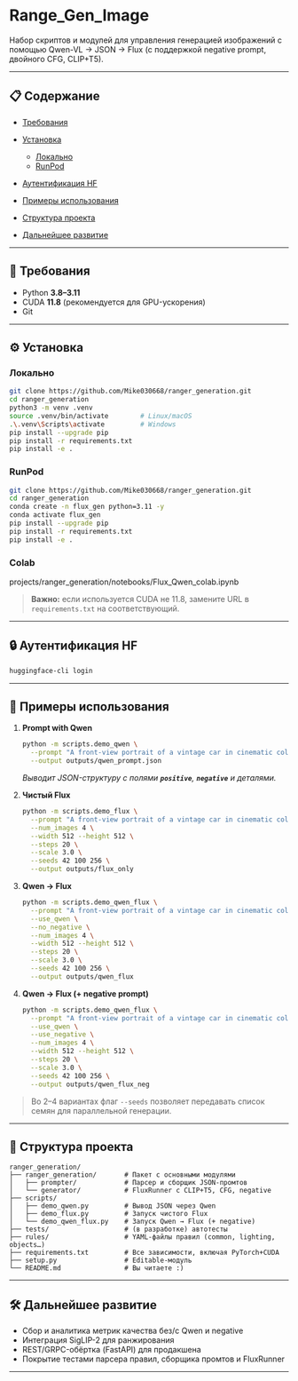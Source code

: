 # Range\_Gen\_Image

Набор скриптов и модулей для управления генерацией изображений с помощью Qwen-VL → JSON → Flux (с поддержкой negative prompt, двойного CFG, CLIP+T5).

---

## 📋 Содержание

* [Требования](#-требования)
* [Установка](#-установка)

  * [Локально](#локально)
  * [RunPod](#runpod)
* [Аутентификация HF](#-аутентификация-hf)
* [Примеры использования](#-примеры-использования)
* [Структура проекта](#-структура-проекта)
* [Дальнейшее развитие](#-дальнейшее-развитие)

---

## 🔧 Требования

* Python **3.8–3.11**
* CUDA **11.8** (рекомендуется для GPU-ускорения)
* Git

---

## ⚙️ Установка

### Локально

```bash
git clone https://github.com/Mike030668/ranger_generation.git
cd ranger_generation
python3 -m venv .venv
source .venv/bin/activate        # Linux/macOS
.\.venv\Scripts\activate         # Windows
pip install --upgrade pip
pip install -r requirements.txt
pip install -e .
```

### RunPod

```bash
git clone https://github.com/Mike030668/ranger_generation.git
cd ranger_generation
conda create -n flux_gen python=3.11 -y
conda activate flux_gen
pip install --upgrade pip
pip install -r requirements.txt
pip install -e .
```

### Colab

projects/ranger_generation/notebooks/Flux_Qwen_colab.ipynb
> **Важно:** если используется CUDA не 11.8, замените URL в `requirements.txt` на соответствующий.

---

## 🔒 Аутентификация HF

```bash
huggingface-cli login
```

---

## 🚀 Примеры использования

1. **Prompt with Qwen**

   ```bash
   python -m scripts.demo_qwen \
     --prompt "A front-view portrait of a vintage car in cinematic color grading during golden hour" \
     --output outputs/qwen_prompt.json
   ```

   *Выводит JSON-структуру с полями ****************`positive`****************, ****************`negative`**************** и деталями.*

2. **Чистый Flux**

   ```bash
   python -m scripts.demo_flux \
     --prompt "A front-view portrait of a vintage car in cinematic color grading during golden hour" \
     --num_images 4 \
     --width 512 --height 512 \
     --steps 20 \
     --scale 3.0 \
     --seeds 42 100 256 \
     --output outputs/flux_only
   ```

3. **Qwen → Flux**

   ```bash
   python -m scripts.demo_qwen_flux \
     --prompt "A front-view portrait of a vintage car in cinematic color grading during golden hou" \
     --use_qwen \
     --no_negative \
     --num_images 4 \
     --width 512 --height 512 \
     --steps 20 \
     --scale 3.0 \
     --seeds 42 100 256 \
     --output outputs/qwen_flux
   ```

4. **Qwen → Flux (+ negative prompt)**

   ```bash
   python -m scripts.demo_qwen_flux \
     --prompt "A front-view portrait of a vintage car in cinematic color grading during golden hou" \
     --use_qwen \
     --use_negative \
     --num_images 4 \
     --width 512 --height 512 \
     --steps 20 \
     --scale 3.0 \
     --seeds 42 100 256 \
     --output outputs/qwen_flux_neg
   ```

> Во 2–4 вариантах флаг `--seeds` позволяет передавать список семян для параллельной генерации.

---

## 📂 Структура проекта

```
ranger_generation/
├── ranger_generation/       # Пакет с основными модулями
│   ├── prompter/            # Парсер и сборщик JSON-промтов
│   └── generator/           # FluxRunner с CLIP+T5, CFG, negative
├── scripts/
│   ├── demo_qwen.py         # Вывод JSON через Qwen
│   ├── demo_flux.py         # Запуск чистого Flux
│   └── demo_qwen_flux.py    # Запуск Qwen → Flux (+ negative)
├── tests/                   # (в разработке) автотесты
├── rules/                   # YAML-файлы правил (common, lighting, objects…)
├── requirements.txt         # Все зависимости, включая PyTorch+CUDA
├── setup.py                 # Editable-модуль
└── README.md                # Вы читаете :)
```

---

## 🛠 Дальнейшее развитие

* Сбор и аналитика метрик качества без/с Qwen и negative
* Интеграция SigLIP-2 для ранжирования
* REST/GRPC-обёртка (FastAPI) для продакшена
* Покрытие тестами парсера правил, сборщика промтов и FluxRunner

---

